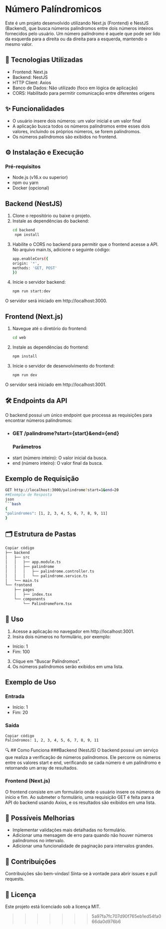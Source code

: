 # Número Palíndromicos
Este é um projeto desenvolvido utilizando Next.js (Frontend) e NestJS (Backend), que busca 
números palíndromos entre dois números inteiros fornecidos pelo usuário. Um número palíndromo 
é aquele que pode ser lido da esquerda para a direita ou da direita para a esquerda, mantendo o 
mesmo valor.

## 🚀 Tecnologias Utilizadas
* Frontend: Next.js
* Backend: NestJS
* HTTP Client: Axios
* Banco de Dados: Não utilizado (foco em lógica de aplicação)
* CORS: Habilitado para permitir comunicação entre diferentes origens

## ✨ Funcionalidades
* O usuário insere dois números: um valor inicial e um valor final
* A aplicação busca todos os números palíndromos entre esses dois valores, incluindo os próprios números, se forem palíndromos.
* Os números palíndromos são exibidos no frontend.

## ⚙️ Instalação e Execução
### Pré-requisitos
* Node.js (v16.x ou superior)
* npm ou yarn
* Docker (opcional)

## Backend (NestJS)
1. Clone o repositório ou baixe o projeto.
2. Instale as dependências do backend:
   ```bash
   cd backend
    npm install

3. Habilite o CORS no backend para permitir que o frontend acesse a API. No arquivo main.ts, adicione o seguinte código:
   ```bash
   app.enableCors({
   origin: '*',
   methods: 'GET, POST'
   })
4. Inicie o servidor backend:
   ```bash
   npm run start:dev
O servidor será iniciado em http://localhost:3000.

## Frontend (Next.js)
1. Navegue até o diretório do frontend:
   ```bash
   cd web
2. Instale as dependências do frontend:
   ```bash
   npm install
3. Inicie o servidor de desenvolvimento do frontend:
   ```bash
   npm run dev
O servidor será iniciado em http://localhost:3001.

## 🛠️ Endpoints da API
O backend possui um único endpoint que processa as requisições para encontrar números palíndromos:
* ### GET /palindrome?start={start}&end={end}
  ### Parâmetros
* start (número inteiro): O valor inicial da busca.
* end (número inteiro): O valor final da busca.
## Exemplo de Requisição
  ```bash
  GET http://localhost:3000/palindrome?start=1&end=20
##Exemplo de Resposta
json
```bash
{
  "palindromes": [1, 2, 3, 4, 5, 6, 7, 8, 9, 11]
}
```

## 🗂️ Estrutura de Pastas
```bash
Copiar código
├── backend
│   ├── src
│   │   ├── app.module.ts
│   │   ├── palindrome
│   │   │   ├── palindrome.controller.ts
│   │   │   └── palindrome.service.ts
│   └── main.ts
└── frontend
    ├── pages
    │   ├── index.tsx
    └── components
        └── PalindromeForm.tsx
```
## 🎯 Uso
1. Acesse a aplicação no navegador em http://localhost:3001.
2. Insira dois números no formulário, por exemplo:
  * Início: 1
  * Fim: 100
3. Clique em "Buscar Palíndromos".
4. Os números palíndromos serão exibidos em uma lista.

## Exemplo de Uso
### Entrada
* Início: 1
* Fim: 20
### Saída
```bash
Copiar código
Palíndromos: 1, 2, 3, 4, 5, 6, 7, 8, 9, 11
```
🔍 ## Como Funciona
###Backend (NestJS)
O backend possui um serviço que realiza a verificação de números palíndromos. Ele percorre os números entre os valores start e end, verificando se cada número é um palíndromo e retornando um array de resultados.

### Frontend (Next.js)
O frontend consiste em um formulário onde o usuário insere os números de início e fim. Ao submeter o formulário, uma requisição GET é feita para a API do backend usando Axios, e os resultados são exibidos em uma lista.

## 🌟 Possíveis Melhorias
* Implementar validações mais detalhadas no formulário.
* Adicionar uma mensagem de erro para quando não houver números palíndromos no intervalo.
* Adicionar uma funcionalidade de paginação para intervalos grandes.

## 🤝 Contribuições
Contribuições são bem-vindas! Sinta-se à vontade para abrir issues e pull requests.

## 📄 Licença
Este projeto está licenciado sob a licença MIT.





>>>>>>> 5a97fa7fc707d90f765eb1ed54fa066da0d976b6
